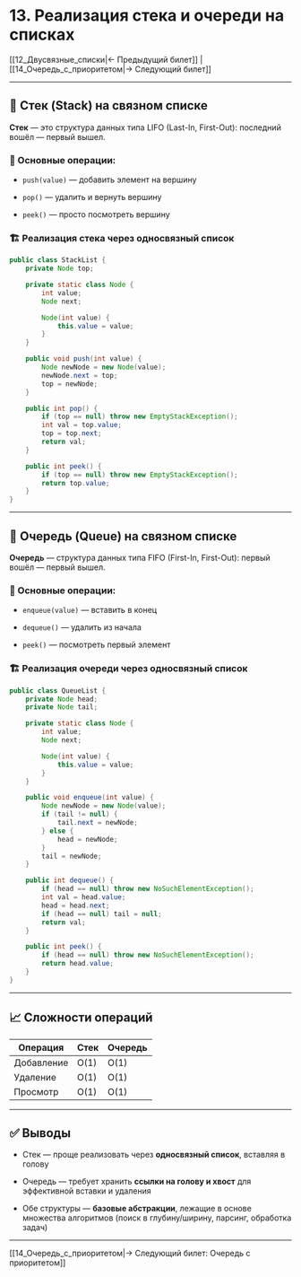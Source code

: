 # 13. Реализация стека и очереди на списках

[[12_Двусвязные_списки|← Предыдущий билет]] | [[14_Очередь_с_приоритетом|→ Следующий билет]]

---

## 🧱 Стек (Stack) на связном списке

**Стек** — это структура данных типа LIFO (Last-In, First-Out): последний вошёл — первый вышел.

### 📌 Основные операции:

- `push(value)` — добавить элемент на вершину
    
- `pop()` — удалить и вернуть вершину
    
- `peek()` — просто посмотреть вершину
    

### 🏗 Реализация стека через односвязный список

```java
public class StackList {
    private Node top;

    private static class Node {
        int value;
        Node next;

        Node(int value) {
            this.value = value;
        }
    }

    public void push(int value) {
        Node newNode = new Node(value);
        newNode.next = top;
        top = newNode;
    }

    public int pop() {
        if (top == null) throw new EmptyStackException();
        int val = top.value;
        top = top.next;
        return val;
    }

    public int peek() {
        if (top == null) throw new EmptyStackException();
        return top.value;
    }
}
```

---

## 🚦 Очередь (Queue) на связном списке

**Очередь** — структура данных типа FIFO (First-In, First-Out): первый вошёл — первый вышел.

### 📌 Основные операции:

- `enqueue(value)` — вставить в конец
    
- `dequeue()` — удалить из начала
    
- `peek()` — посмотреть первый элемент
    

### 🏗 Реализация очереди через односвязный список

```java
public class QueueList {
    private Node head;
    private Node tail;

    private static class Node {
        int value;
        Node next;

        Node(int value) {
            this.value = value;
        }
    }

    public void enqueue(int value) {
        Node newNode = new Node(value);
        if (tail != null) {
            tail.next = newNode;
        } else {
            head = newNode;
        }
        tail = newNode;
    }

    public int dequeue() {
        if (head == null) throw new NoSuchElementException();
        int val = head.value;
        head = head.next;
        if (head == null) tail = null;
        return val;
    }

    public int peek() {
        if (head == null) throw new NoSuchElementException();
        return head.value;
    }
}
```

---

## 📈 Сложности операций

|Операция|Стек|Очередь|
|---|---|---|
|Добавление|O(1)|O(1)|
|Удаление|O(1)|O(1)|
|Просмотр|O(1)|O(1)|

---

## ✅ Выводы

- Стек — проще реализовать через **односвязный список**, вставляя в голову
    
- Очередь — требует хранить **ссылки на голову и хвост** для эффективной вставки и удаления
    
- Обе структуры — **базовые абстракции**, лежащие в основе множества алгоритмов (поиск в глубину/ширину, парсинг, обработка задач)
    

---

[[14_Очередь_с_приоритетом|→ Следующий билет: Очередь с приоритетом]]